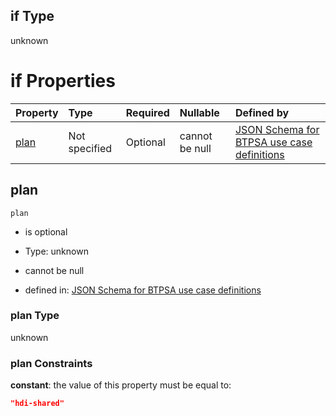 ## if Type

unknown

# if Properties

| Property      | Type          | Required | Nullable       | Defined by                                                                                                                                                                                                                                  |
| :------------ | :------------ | :------- | :------------- | :------------------------------------------------------------------------------------------------------------------------------------------------------------------------------------------------------------------------------------------ |
| [plan](#plan) | Not specified | Optional | cannot be null | [JSON Schema for BTPSA use case definitions](btpsa-usecase-properties-services-items-allof-1-then-allof-40-then-allof-0-if-properties-plan.md "undefined#/properties/services/items/allOf/1/then/allOf/40/then/allOf/0/if/properties/plan") |

## plan



`plan`

*   is optional

*   Type: unknown

*   cannot be null

*   defined in: [JSON Schema for BTPSA use case definitions](btpsa-usecase-properties-services-items-allof-1-then-allof-40-then-allof-0-if-properties-plan.md "undefined#/properties/services/items/allOf/1/then/allOf/40/then/allOf/0/if/properties/plan")

### plan Type

unknown

### plan Constraints

**constant**: the value of this property must be equal to:

```json
"hdi-shared"
```
